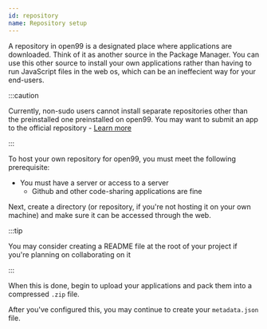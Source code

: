 ```yaml
---
id: repository
name: Repository setup
---
```


A repository in open99 is a designated place where applications are downloaded. Think of it as another source in the Package Manager. You can use this other source to install your own applications rather than having to run JavaScript files in the web os, which can be an ineffecient way for your end-users.

:::caution

Currently, non-sudo users cannot install separate repositories other than the preinstalled one preinstalled on open99. You may want to submit an app to the official repository - [Learn more](submitting-app)

:::

To host your own repository for open99, you must meet the following prerequisite:  

* You must have a server or access to a server  
    * Github and other code-sharing applications are fine

Next, create a directory (or repository, if you're not hosting it on your own machine) and make sure it can be accessed through the web.  

:::tip

You may consider creating a README file at the root of your project if you're planning on collaborating on it

:::

When this is done, begin to upload your applications and pack them into a compressed `.zip` file.

After you've configured this, you may continue to create your `metadata.json` file.